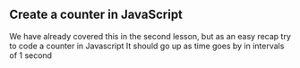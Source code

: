 ## Create a counter in JavaScript

We have already covered this in the second lesson, but as an easy recap try to code a counter in Javascript
It should go up as time goes by in intervals of 1 second    